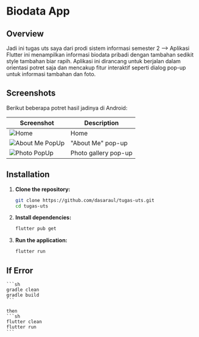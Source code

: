 # Biodata App

## Overview
Jadi ini tugas uts saya dari prodi sistem informasi semester 2
--> Aplikasi Flutter ini menampilkan informasi biodata pribadi dengan tambahan sedikit style tambahan biar rapih. Aplikasi ini dirancang untuk berjalan dalam orientasi potret saja dan mencakup fitur interaktif seperti dialog pop-up untuk informasi tambahan dan foto.


## Screenshots
Berikut beberapa potret hasil jadinya di Android:

| Screenshot           | Description              |
|----------------------|--------------------------|
| ![Home](screenshots/home.png) | Home |
| ![About Me PopUp](screenshots/about-me-PopUp.png) | "About Me" pop-up   |
| ![Photo PopUp](screenshots/photo-PopUp.png) | Photo gallery pop-up |

## Installation

1. **Clone the repository:**
    ```sh
    git clone https://github.com/dasaraul/tugas-uts.git
    cd tugas-uts
    ```

2. **Install dependencies:**
    ```sh
    flutter pub get
    ```

3. **Run the application:**
    ```sh
    flutter run
    ```

## If Error
    ```sh
    gradle clean
    gradle build
    ```

    then
    ```sh
    flutter clean
    flutter run
    ```
